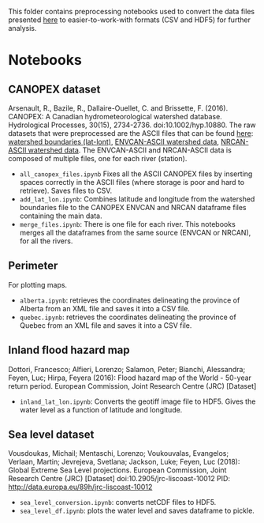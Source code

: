 This folder contains preprocessing notebooks used to convert the data files presented  [here](https://github.com/cc-ai/climate-code/blob/master/data.md) to easier-to-work-with formats (CSV and HDF5) for further analysis.

# Notebooks


## CANOPEX dataset 
Arsenault, R., Bazile, R., Dallaire-Ouellet, C. and Brissette, F. (2016). CANOPEX: A Canadian hydrometeorological watershed database. Hydrological Processes, 30(15), 2734-2736. doi:10.1002/hyp.10880.
The raw datasets that were preprocessed are the ASCII files that can be found [here](http://canopex.etsmtl.net/): [watershed boundaries (lat-lont)](https://drive.google.com/open?id=0B60Gr-Pmo9yKRVBvVmRoQnJUeVE), [ENVCAN-ASCII watershed data](https://drive.google.com/open?id=0B60Gr-Pmo9yKbGdQQnBrYjE0Q2M), [NRCAN-ASCII watershed data](https://drive.google.com/open?id=0B60Gr-Pmo9yKeXkzUmN4c2JaR2s).
The ENVCAN-ASCII and NRCAN-ASCII data is composed of multiple files, one for each river (station).
* `all_canopex_files.ipynb` Fixes all the ASCII CANOPEX files by inserting spaces correctly in the ASCII files (where storage is poor and hard to retrieve). Saves files to CSV.
* `add_lat_lon.ipynb`: Combines latitude and longitude from the watershed boundaries file to the CANOPEX ENVCAN and NRCAN dataframe files containing the main data.
* `merge_files.ipynb`: There is one file for each river. This notebooks merges all the dataframes from the same source (ENVCAN or NRCAN), for all the rivers.

## Perimeter
For plotting maps.
* `alberta.ipynb`: retrieves the coordinates delineating the province of Alberta from an XML file and saves it into a CSV file.
* `quebec.ipynb`: retrieves the coordinates delineating the province of Quebec from an XML file and saves it into a CSV file.

## Inland flood hazard map
Dottori, Francesco; Alfieri, Lorenzo; Salamon, Peter; Bianchi, Alessandra; Feyen, Luc; Hirpa, Feyera (2016):  Flood hazard map of the World - 50-year return period. European Commission, Joint Research Centre (JRC) [Dataset] 
* `inland_lat_lon.ipynb`: Converts the geotiff image file to HDF5. Gives the water level as a function of latitude and longitude.


## Sea level dataset
Vousdoukas, Michail; Mentaschi, Lorenzo; Voukouvalas, Evangelos; Verlaan, Martin; Jevrejeva, Svetlana; Jackson, Luke; Feyen, Luc (2018):  Global Extreme Sea Level projections. European Commission, Joint Research Centre (JRC) [Dataset] doi:10.2905/jrc-liscoast-10012 PID: http://data.europa.eu/89h/jrc-liscoast-10012
* `sea_level_conversion.ipynb`: converts netCDF files to HDF5.
* `sea_level_df.ipynb`: plots the water level and saves dataframe to pickle.

